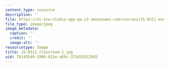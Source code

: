 ```yaml
---
content_type: resource
description: ''
file: https://ol-ocw-studio-app-qa.s3.amazonaws.com/courses/15-031j-energy-decisions-markets-and-policies-spring-2012/781435491806621ea69c371d24312945_15-031J_classroom-1.jpg
file_type: image/jpeg
image_metadata:
  caption: ''
  credit: ''
  image-alt: ''
resourcetype: Image
title: 15-031J_classroom-1.jpg
uid: 78143549-1806-621e-a69c-371d24312945
---
```

